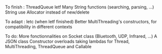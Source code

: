 To finish :
ThreadQueue
letf
Many String functions (searching, parsing, ...)
String use Allocator instead of new/delete

To adapt :
letc (when letf finished)
Better MultiThreading's constructors, for compatibility in different contexts

To do:
More fonctionnalities on Socket class (Bluetooth, UDP, Infrared, ...)
A JSON class
Constructor overloads taking lambdas for Thread, MultiThreading, ThreadQueue and Callable
